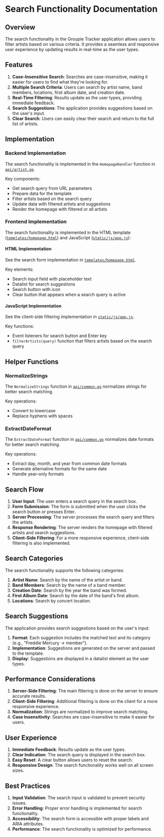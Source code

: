 # Search Functionality Documentation

## Overview

The search functionality in the Groupie Tracker application allows users to filter artists based on various criteria. It provides a seamless and responsive user experience by updating results in real-time as the user types.

## Features

1. **Case-Insensitive Search**: Searches are case-insensitive, making it easier for users to find what they're looking for.
2. **Multiple Search Criteria**: Users can search by artist name, band members, locations, first album date, and creation date.
3. **Real-Time Filtering**: Results update as the user types, providing immediate feedback.
4. **Search Suggestions**: The application provides suggestions based on the user's input.
5. **Clear Search**: Users can easily clear their search and return to the full list of artists.

## Implementation

### Backend Implementation

The search functionality is implemented in the `HomepageHandler` function in [`api/artist.go`](../api/artist.go).

Key components:
- Get search query from URL parameters
- Prepare data for the template
- Filter artists based on the search query
- Update data with filtered artists and suggestions
- Render the homepage with filtered or all artists

### Frontend Implementation

The search functionality is implemented in the HTML template ([`templates/homepage.html`](../templates/homepage.html)) and JavaScript ([`static/js/app.js`](../static/js/app.js)):

#### HTML Implementation

See the search form implementation in [`templates/homepage.html`](../templates/homepage.html).

Key elements:
- Search input field with placeholder text
- Datalist for search suggestions
- Search button with icon
- Clear button that appears when a search query is active

#### JavaScript Implementation

See the client-side filtering implementation in [`static/js/app.js`](../static/js/app.js).

Key functions:
- Event listeners for search button and Enter key
- `filterArtists(query)` function that filters artists based on the search query

## Helper Functions

### NormalizeStrings

The `NormalizeStrings` function in [`api/common.go`](../api/common.go) normalizes strings for better search matching.

Key operations:
- Convert to lowercase
- Replace hyphens with spaces

### ExtractDateFormat

The `ExtractDateFormat` function in [`api/common.go`](../api/common.go) normalizes date formats for better search matching.

Key operations:
- Extract day, month, and year from common date formats
- Generate alternative formats for the same date
- Handle year-only formats

## Search Flow

1. **User Input**: The user enters a search query in the search box.
2. **Form Submission**: The form is submitted when the user clicks the search button or presses Enter.
3. **Server Processing**: The server processes the search query and filters the artists.
4. **Response Rendering**: The server renders the homepage with filtered artists and search suggestions.
5. **Client-Side Filtering**: For a more responsive experience, client-side filtering is also implemented.

## Search Categories

The search functionality supports the following categories:

1. **Artist Name**: Search by the name of the artist or band.
2. **Band Members**: Search by the name of a band member.
3. **Creation Date**: Search by the year the band was formed.
4. **First Album Date**: Search by the date of the band's first album.
5. **Locations**: Search by concert location.

## Search Suggestions

The application provides search suggestions based on the user's input:

1. **Format**: Each suggestion includes the matched text and its category (e.g., "Freddie Mercury -> member").
2. **Implementation**: Suggestions are generated on the server and passed to the template.
3. **Display**: Suggestions are displayed in a datalist element as the user types.

## Performance Considerations

1. **Server-Side Filtering**: The main filtering is done on the server to ensure accurate results.
2. **Client-Side Filtering**: Additional filtering is done on the client for a more responsive experience.
3. **Normalization**: Strings are normalized to improve search matching.
4. **Case Insensitivity**: Searches are case-insensitive to make it easier for users.

## User Experience

1. **Immediate Feedback**: Results update as the user types.
2. **Clear Indication**: The search query is displayed in the search box.
3. **Easy Reset**: A clear button allows users to reset the search.
4. **Responsive Design**: The search functionality works well on all screen sizes.

## Best Practices

1. **Input Validation**: The search input is validated to prevent security issues.
2. **Error Handling**: Proper error handling is implemented for search functionality.
3. **Accessibility**: The search form is accessible with proper labels and ARIA attributes.
4. **Performance**: The search functionality is optimized for performance.
